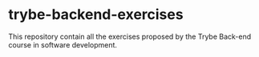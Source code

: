 # trybe-backend-exercises
This repository contain all the exercises proposed by the Trybe Back-end course in software development.

